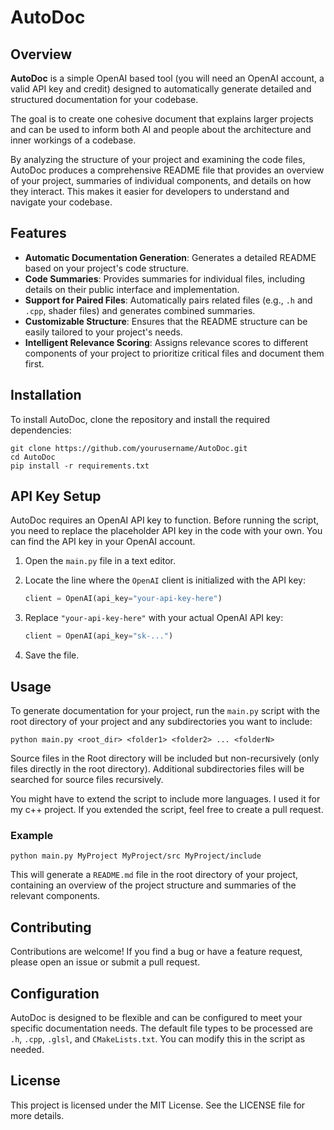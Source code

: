 # AutoDoc

## Overview

**AutoDoc** is a simple OpenAI based tool (you will need an OpenAI account, a valid API key and credit) designed to automatically generate detailed and structured documentation for your codebase.


The goal is to create one cohesive document that explains larger projects and can be used to inform both AI and people about the architecture and inner workings of a codebase.

By analyzing the structure of your project and examining the code files, AutoDoc produces a comprehensive README file that provides an overview of your project, summaries of individual components, and details on how they interact. This makes it easier for developers to understand and navigate your codebase.

## Features

- **Automatic Documentation Generation**: Generates a detailed README based on your project's code structure.
- **Code Summaries**: Provides summaries for individual files, including details on their public interface and implementation.
- **Support for Paired Files**: Automatically pairs related files (e.g., `.h` and `.cpp`, shader files) and generates combined summaries.
- **Customizable Structure**: Ensures that the README structure can be easily tailored to your project's needs.
- **Intelligent Relevance Scoring**: Assigns relevance scores to different components of your project to prioritize critical files and document them first.

## Installation

To install AutoDoc, clone the repository and install the required dependencies:

    git clone https://github.com/yourusername/AutoDoc.git
    cd AutoDoc
    pip install -r requirements.txt

## API Key Setup

AutoDoc requires an OpenAI API key to function. Before running the script, you need to replace the placeholder API key in the code with your own. You can find the API key in your OpenAI account.

1. Open the `main.py` file in a text editor.
2. Locate the line where the `OpenAI` client is initialized with the API key:

   ```python
   client = OpenAI(api_key="your-api-key-here")
   ```

3. Replace `"your-api-key-here"` with your actual OpenAI API key:

   ```python
   client = OpenAI(api_key="sk-...")
   ```

4. Save the file.

## Usage

To generate documentation for your project, run the `main.py` script with the root directory of your project and any subdirectories you want to include:

    python main.py <root_dir> <folder1> <folder2> ... <folderN>

Source files in the Root directory will be included but non-recursively (only files directly in the root directory). Additional subdirectories files will be searched for source files recursively.

You might have to extend the script to include more languages. I used it for my c++ project. If you extended the script, feel free to create a pull request.

### Example

    python main.py MyProject MyProject/src MyProject/include

This will generate a `README.md` file in the root directory of your project, containing an overview of the project structure and summaries of the relevant components.

## Contributing

Contributions are welcome! If you find a bug or have a feature request, please open an issue or submit a pull request.

## Configuration

AutoDoc is designed to be flexible and can be configured to meet your specific documentation needs. The default file types to be processed are `.h`, `.cpp`, `.glsl`, and `CMakeLists.txt`. You can modify this in the script as needed.

## License

This project is licensed under the MIT License. See the LICENSE file for more details.
